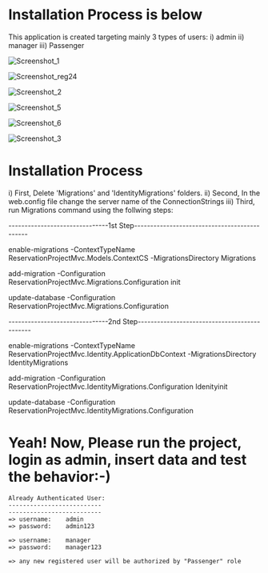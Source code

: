 Installation Process is below
=
This application is created targeting mainly 3 types of users: 
  i)    admin
  ii)   manager
  iii)  Passenger

![Screenshot_1](https://user-images.githubusercontent.com/73245269/99473121-2514d700-2974-11eb-8bae-073ce8cd9fa6.jpg)


![Screenshot_reg24](https://user-images.githubusercontent.com/73245269/99665014-40c2cf00-2a93-11eb-9109-099fe45aac57.jpg)



![Screenshot_2](https://user-images.githubusercontent.com/73245269/99665050-4cae9100-2a93-11eb-80f8-e88686aa4cc5.jpg)



![Screenshot_5](https://user-images.githubusercontent.com/73245269/99665080-57692600-2a93-11eb-96e0-0bfd30595149.jpg)



![Screenshot_6](https://user-images.githubusercontent.com/73245269/99665113-6223bb00-2a93-11eb-8127-805a2efb5b76.jpg)



![Screenshot_3](https://user-images.githubusercontent.com/73245269/99665127-66e86f00-2a93-11eb-900f-b66afea3df31.jpg)



Installation Process 
====================
i) 	  First, Delete 'Migrations' and 'IdentityMigrations' folders.
ii) 	Second, In the web.config file change the server name of the ConnectionStrings
iii) 	Third, run Migrations command using the follwing steps:


-------------------------------1st Step---------------------------------------------

enable-migrations -ContextTypeName ReservationProjectMvc.Models.ContextCS -MigrationsDirectory Migrations

add-migration -Configuration ReservationProjectMvc.Migrations.Configuration init

update-database -Configuration ReservationProjectMvc.Migrations.Configuration


-------------------------------2nd Step---------------------------------------------

enable-migrations -ContextTypeName ReservationProjectMvc.Identity.ApplicationDbContext -MigrationsDirectory IdentityMigrations

add-migration -Configuration ReservationProjectMvc.IdentityMigrations.Configuration Idenityinit

update-database -Configuration ReservationProjectMvc.IdentityMigrations.Configuration


Yeah! Now, Please run the project, login as admin, insert data and test the behavior:-)
=======================================================================================

	Already Authenticated User:
	--------------------------
	--------------------------
	=> username:	admin
	=> password:	admin123
	
	=> username:	manager
	=> password:	manager123

	=> any new registered user will be authorized by "Passenger" role
